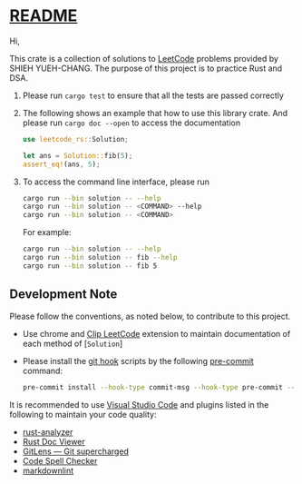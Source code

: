 # [README](https://github.com/ttboma/syc_leetcode_solution_rs)

Hi,

This crate is a collection of solutions to [LeetCode](https://leetcode.com/) problems provided by SHIEH YUEH-CHANG.
The purpose of this project is to practice Rust and DSA.

1. Please run `cargo test` to ensure that all the tests are passed correctly
2. The following shows an example that how to use this library crate. And please run
   `cargo doc --open` to access the documentation

   ```rust
   use leetcode_rs::Solution;

   let ans = Solution::fib(5);
   assert_eq!(ans, 5);
   ```

3. To access the command line interface, please run

   ```bash
   cargo run --bin solution -- --help
   cargo run --bin solution -- <COMMAND> --help
   cargo run --bin solution -- <COMMAND>
   ```

   For example:

   ```bash
   cargo run --bin solution -- --help
   cargo run --bin solution -- fib --help
   cargo run --bin solution -- fib 5
   ```

## Development Note

Please follow the conventions, as noted below, to contribute to this project.

- Use chrome and [Clip LeetCode](https://chrome.google.com/webstore/detail/clip-leetcode/cnghimckckgcmhbdokjielmhkmnagdcp/related)
   extension to maintain documentation of each method of [`Solution`]
- Please install the [git hook](https://git-scm.com/book/zh-tw/v2/Customizing-Git-Git-Hooks) scripts by the following [pre-commit](https://pre-commit.com/) command:

   ```bash
   pre-commit install --hook-type commit-msg --hook-type pre-commit --hook-type pre-push
   ```

It is recommended to use [Visual Studio Code](https://code.visualstudio.com/) and plugins listed in the following to maintain your code quality:

- [rust-analyzer](https://marketplace.visualstudio.com/items?itemName=rust-lang.rust-analyzer)
- [Rust Doc Viewer](https://marketplace.visualstudio.com/items?itemName=JScearcy.rust-doc-viewer)
- [GitLens — Git supercharged](https://marketplace.visualstudio.com/items?itemName=eamodio.gitlens)
- [Code Spell Checker](https://marketplace.visualstudio.com/items?itemName=streetsidesoftware.code-spell-checker)
- [markdownlint](https://marketplace.visualstudio.com/items?itemName=DavidAnson.vscode-markdownlint)

